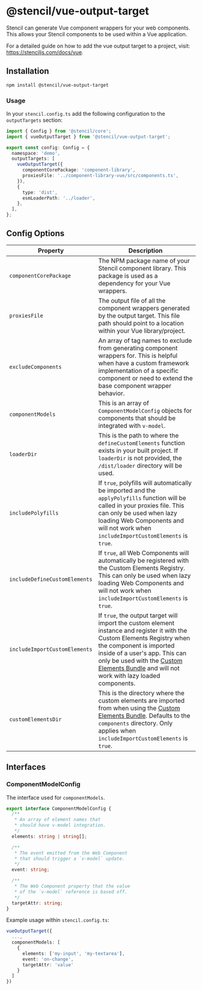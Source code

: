 # @stencil/vue-output-target

Stencil can generate Vue component wrappers for your web components. This allows your Stencil components to be used within a Vue application.

For a detailed guide on how to add the vue output target to a project, visit: https://stenciljs.com/docs/vue.

## Installation

```bash
npm install @stencil/vue-output-target
```

### Usage

In your `stencil.config.ts` add the following configuration to the `outputTargets` section:

```ts
import { Config } from '@stencil/core';
import { vueOutputTarget } from '@stencil/vue-output-target';

export const config: Config = {
  namespace: 'demo',
  outputTargets: [
    vueOutputTarget({
      componentCorePackage: 'component-library',
      proxiesFile: '../component-library-vue/src/components.ts',
    }),
    {
      type: 'dist',
      esmLoaderPath: '../loader',
    },
  ],
};
```

## Config Options

| Property                      | Description                                                                                                                                                                                                                                                                                                                      |
| ----------------------------- | -------------------------------------------------------------------------------------------------------------------------------------------------------------------------------------------------------------------------------------------------------------------------------------------------------------------------------- |
| `componentCorePackage`        | The NPM package name of your Stencil component library. This package is used as a dependency for your Vue wrappers.                                                                                                                                                                                                              |
| `proxiesFile`                 | The output file of all the component wrappers generated by the output target. This file path should point to a location within your Vue library/project.                                                                                                                                                                         |
| `excludeComponents`           | An array of tag names to exclude from generating component wrappers for. This is helpful when have a custom framework implementation of a specific component or need to extend the base component wrapper behavior.                                                                                                              |
| `componentModels`             | This is an array of `ComponentModelConfig` objects for components that should be integrated with `v-model`.                                                                                                                                                                                                                      |
| `loaderDir`                   | This is the path to where the `defineCustomElements` function exists in your built project. If `loaderDir` is not provided, the `/dist/loader` directory will be used.                                                                                                                                                           |
| `includePolyfills`            | If `true`, polyfills will automatically be imported and the `applyPolyfills` function will be called in your proxies file. This can only be used when lazy loading Web Components and will not work when `includeImportCustomElements` is `true`.                                                                                |
| `includeDefineCustomElements` | If `true`, all Web Components will automatically be registered with the Custom Elements Registry. This can only be used when lazy loading Web Components and will not work when `includeImportCustomElements` is `true`.                                                                                                         |
| `includeImportCustomElements` | If `true`, the output target will import the custom element instance and register it with the Custom Elements Registry when the component is imported inside of a user's app. This can only be used with the [Custom Elements Bundle](https://stenciljs.com/docs/custom-elements) and will not work with lazy loaded components. |
| `customElementsDir`           | This is the directory where the custom elements are imported from when using the [Custom Elements Bundle](https://stenciljs.com/docs/custom-elements). Defaults to the `components` directory. Only applies when `includeImportCustomElements` is `true`.                                                                        |

## Interfaces

### ComponentModelConfig

The interface used for `componentModels`.

```typescript
export interface ComponentModelConfig {
  /**
   * An array of element names that
   * should have v-model integration.
   */
  elements: string | string[];

  /**
   * The event emitted from the Web Component
   * that should trigger a `v-model` update.
   */
  event: string;

  /**
   * The Web Component property that the value
   * of the `v-model` reference is based off.
   */
  targetAttr: string;
}
```

Example usage within `stencil.config.ts`:

```typescript
vueOutputTarget({
  ...,
  componentModels: [
    {
      elements: ['my-input', 'my-textarea'],
      event: 'on-change',
      targetAttr: 'value'
    }
  ]
})
```
